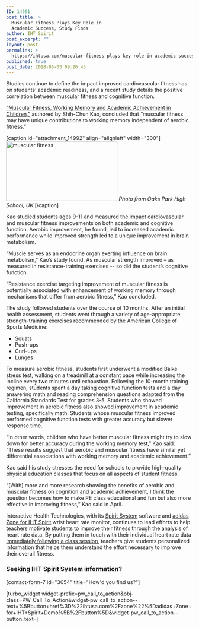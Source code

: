 ```yaml
---
ID: 14991
post_title: >
  Muscular Fitness Plays Key Role in
  Academic Success, Study Finds
author: IHT Spirit
post_excerpt: ""
layout: post
permalink: >
  https://ihtusa.com/muscular-fitness-plays-key-role-in-academic-success-study-finds/
published: true
post_date: 2018-05-03 09:26:45
---
```

<span style="font-weight: 400;">Studies continue to define the impact improved cardiovascular fitness has on students’ academic readiness, and a recent study details the positive correlation between muscular fitness and cognitive function.</span>

<a href="https://ihtusa.com/muscular-fitness-enhances-cognitive-improvement/"><span style="font-weight: 400;">“Muscular Fitness, Working Memory and Academic Achievement in Children,”</span></a><span style="font-weight: 400;"> authored by Shih-Chun Kao, concluded that “muscular fitness may have unique contributions to working memory independent of aerobic fitness.”</span><!--more-->

[caption id="attachment_14992" align="alignleft" width="300"]<a href="https://ihtusa.com/wp-content/uploads/2018/05/PE-4.jpg"><img class="size-medium wp-image-14992" src="https://ihtusa.com/wp-content/uploads/2018/05/PE-4-300x161.jpg" alt="muscular fitness" width="300" height="161" /></a> <em>Photo from Oaks Park High School, UK.</em>[/caption]

<span style="font-weight: 400;">Kao studied students ages 9-11 and measured the impact cardiovascular and muscular fitness improvements on both academic and cognitive function. Aerobic improvement, he found, led to increased academic performance while improved strength led to a unique improvement in brain metabolism.</span>

<span style="font-weight: 400;">“Muscle serves as an endocrine organ exerting influence on brain metabolism,” Kao’s study found. As muscular strength improved – as measured in resistance-training exercises -- so did the student’s cognitive function.</span>

<span style="font-weight: 400;">“Resistance exercise targeting improvement of muscular fitness is potentially associated with enhancement of working memory through mechanisms that differ from aerobic fitness,” Kao concluded.</span>

<span style="font-weight: 400;">The study followed students over the course of 10 months. After an initial health assessment, students went through a variety of age-appropriate strength-training exercises recommended by the American College of Sports Medicine:</span>
<ul>
 	<li style="font-weight: 400;"><span style="font-weight: 400;">Squats</span></li>
 	<li style="font-weight: 400;"><span style="font-weight: 400;">Push-ups</span></li>
 	<li style="font-weight: 400;"><span style="font-weight: 400;">Curl-ups</span></li>
 	<li style="font-weight: 400;"><span style="font-weight: 400;">Lunges</span></li>
</ul>
<span style="font-weight: 400;">To measure aerobic fitness, students first underwent a modified Balke stress test, walking on a treadmill at a constant pace while increasing the incline every two minutes until exhaustion. Following the 10-month training regimen, students spent a day taking cognitive function tests and a day answering math and reading comprehension questions adapted from the California Standards Test for grades 3-5. Students who showed improvement in aerobic fitness also showed improvement in academic testing, specifically math. Students whose muscular fitness improved performed cognitive function tests with greater accuracy but slower response time.</span>

<span style="font-weight: 400;">“In other words, children who have better muscular fitness might try to slow down for better accuracy during the working memory test,” Kao said. “These results suggest that aerobic and muscular fitness have similar yet differential associations with working memory and academic achievement.”</span>

<span style="font-weight: 400;">Kao said his study stresses the need for schools to provide high-quality physical education classes that focus on all aspects of student fitness. </span>

<span style="font-weight: 400;">“[With] more and more research showing the benefits of aerobic and muscular fitness on cognition and academic achievement, I think the question becomes how to make PE class educational and fun but also more effective in improving fitness,” Kao said in April.</span>

<span style="font-weight: 400;">Interactive Health Technologies, with its </span><a href="https://ihtusa.com/spirit-system/"><span style="font-weight: 400;">Spirit System</span></a><span style="font-weight: 400;"> software and </span><a href="https://ihtusa.com/zone/"><span style="font-weight: 400;">adidas Zone for IHT Spirit</span></a><span style="font-weight: 400;"> wrist heart rate monitor, continues to lead efforts to help teachers motivate students to improve their fitness through the analysis of heart rate data. By putting them in touch with their individual heart rate data </span><a href="https://ihtusa.com/personalizing-learning-using-immediate-feedback/"><span style="font-weight: 400;">immediately following a class session</span></a><span style="font-weight: 400;">, teachers give students personalized information that helps them understand the effort necessary to improve their overall fitness.</span>
<h3><strong>Seeking IHT Spirit System information?</strong></h3>
[contact-form-7 id="3054" title="How'd you find us?"]

[turbo_widget widget-prefix=pw_call_to_action&obj-class=PW_Call_To_Action&widget-pw_call_to_action--text=%5Bbutton+href%3D%22ihtusa.com%2Fzone%22%5Dadidas+Zone+for+IHT+Spirit+Demo%5B%2Fbutton%5D&widget-pw_call_to_action--button_text=]